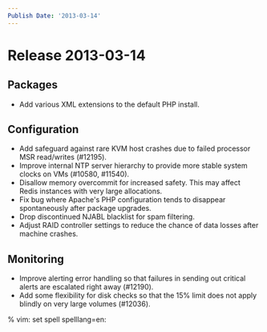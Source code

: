 ```yaml
---
Publish Date: '2013-03-14'
---
```


# Release 2013-03-14

## Packages

- Add various XML extensions to the default PHP install.

## Configuration

- Add safeguard against rare KVM host crashes due to failed processor MSR
  read/writes (#12195).
- Improve internal NTP server hierarchy to provide more stable system clocks on
  VMs (#10580, #11540).
- Disallow memory overcommit for increased safety. This may affect Redis
  instances with very large allocations.
- Fix bug where Apache's PHP configuration tends to disappear spontaneously
  after package upgrades.
- Drop discontinued NJABL blacklist for spam filtering.
- Adjust RAID controller settings to reduce the chance of data losses after
  machine crashes.

## Monitoring

- Improve alerting error handling so that failures in sending out critical
  alerts are escalated right away (#12190).
- Add some flexibility for disk checks so that the 15% limit does not apply
  blindly on very large volumes (#12036).

% vim: set spell spelllang=en:
